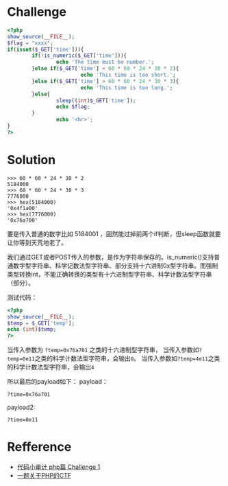 # Challenge
```php 
<?php
show_source(__FILE__);
$flag = "xxxx";
if(isset($_GET['time'])){ 
        if(!is_numeric($_GET['time'])){ 
                echo 'The time must be number.'; 
        }else if($_GET['time'] < 60 * 60 * 24 * 30 * 2){ 
                        echo 'This time is too short.'; 
        }else if($_GET['time'] > 60 * 60 * 24 * 30 * 3){ 
                        echo 'This time is too long.'; 
        }else{ 
                sleep((int)$_GET['time']); 
                echo $flag; 
        } 
                echo '<hr>'; 
}
?>
```

# Solution
```
>>> 60 * 60 * 24 * 30 * 2      
5184000                        
>>> 60 * 60 * 24 * 30 * 3      
7776000                        
>>> hex(5184000)               
'0x4f1a00'                     
>>> hex(7776000)               
'0x76a700'                     
```
要是传入普通的数字比如 5184001 ，固然能过掉前两个if判断，但sleep函数就要让你等到天荒地老了。

我们通过GET或者POST传入的参数，是作为字符串保存的。is_numeric()支持普通数字型字符串、科学记数法型字符串、部分支持十六进制0x型字符串。而强制类型转换int，不能正确转换的类型有十六进制型字符串、科学计数法型字符串（部分）。

测试代码：
```php
<?php
show_source(__FILE__);
$temp = $_GET['temp'];
echo (int)$temp;
?> 
```
当传入参数为 `?temp=0x76a701` 之类的十六进制型字符串，
当传入参数如`?temp=0e11`之类的科学计数法型字符串，会输出`0`。
当传入参数如`?temp=4e11`之类的科学计数法型字符串，会输出`4`

所以最后的payload如下：
payload：
```
?time=0x76a701
```

payload2:
```
?time=0e11
```

# Refference
+ [代码小审计 php篇 Challenge 1](http://www.freebuf.com/column/154097.html)
+ [一题关于PHP的CTF](http://www.cnblogs.com/xishaonian/p/6724964.html)